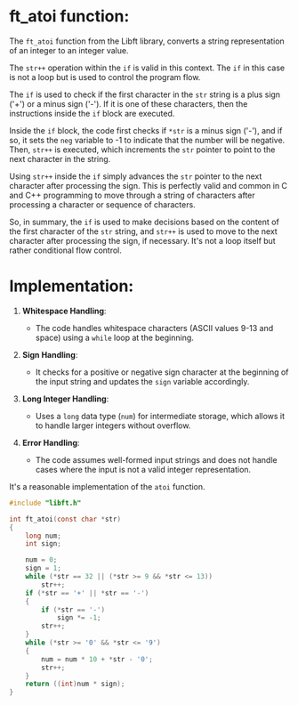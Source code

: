 # ft_atoi function: 

The `ft_atoi` function from the Libft library, converts a string representation of an integer to an integer value.

The `str++` operation within the `if` is valid in this context. The `if` in this case is not a loop but is used to control the program flow.

The `if` is used to check if the first character in the `str` string is a plus sign ('+') or a minus sign ('-'). If it is one of these characters, then the instructions inside the `if` block are executed.

Inside the `if` block, the code first checks if `*str` is a minus sign ('-'), and if so, it sets the `neg` variable to -1 to indicate that the number will be negative. Then, `str++` is executed, which increments the `str` pointer to point to the next character in the string.

Using `str++` inside the `if` simply advances the `str` pointer to the next character after processing the sign. This is perfectly valid and common in C and C++ programming to move through a string of characters after processing a character or sequence of characters.

So, in summary, the `if` is used to make decisions based on the content of the first character of the `str` string, and `str++` is used to move to the next character after processing the sign, if necessary. It's not a loop itself but rather conditional flow control.

# Implementation: 

1. **Whitespace Handling**:
   - The code handles whitespace characters (ASCII values 9-13 and space) using a `while` loop at the beginning.

2. **Sign Handling**:
   - It checks for a positive or negative sign character at the beginning of the input string and updates the `sign` variable accordingly. 

3. **Long Integer Handling**:
   - Uses a `long` data type (`num`) for intermediate storage, which allows it to handle larger integers without overflow.

4. **Error Handling**:
   - The code assumes well-formed input strings and does not handle cases where the input is not a valid integer representation.

It's a reasonable implementation of the `atoi` function. 

```c
#include "libft.h"

int ft_atoi(const char *str)
{
    long num;
    int sign;

    num = 0;
    sign = 1;
    while (*str == 32 || (*str >= 9 && *str <= 13))
        str++;
    if (*str == '+' || *str == '-')
    {
        if (*str == '-')
            sign *= -1;
        str++;
    }
    while (*str >= '0' && *str <= '9')
    {
        num = num * 10 + *str - '0';
        str++;
    }
    return ((int)num * sign);
}
```
